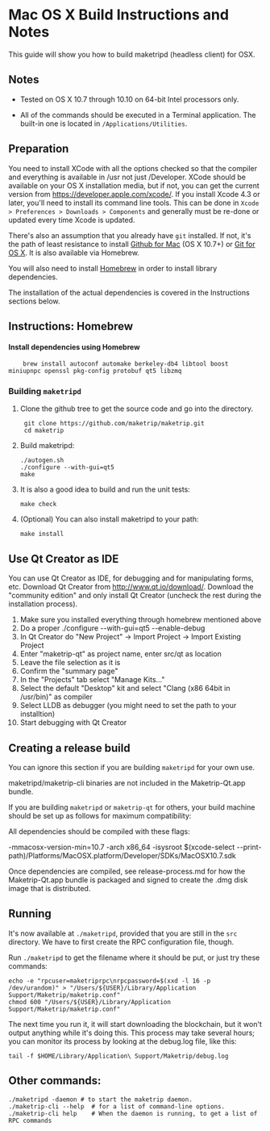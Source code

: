 Mac OS X Build Instructions and Notes
====================================
This guide will show you how to build maketripd (headless client) for OSX.

Notes
-----

* Tested on OS X 10.7 through 10.10 on 64-bit Intel processors only.

* All of the commands should be executed in a Terminal application. The
built-in one is located in `/Applications/Utilities`.

Preparation
-----------

You need to install XCode with all the options checked so that the compiler
and everything is available in /usr not just /Developer. XCode should be
available on your OS X installation media, but if not, you can get the
current version from https://developer.apple.com/xcode/. If you install
Xcode 4.3 or later, you'll need to install its command line tools. This can
be done in `Xcode > Preferences > Downloads > Components` and generally must
be re-done or updated every time Xcode is updated.

There's also an assumption that you already have `git` installed. If
not, it's the path of least resistance to install [Github for Mac](https://mac.github.com/)
(OS X 10.7+) or
[Git for OS X](https://code.google.com/p/git-osx-installer/). It is also
available via Homebrew.

You will also need to install [Homebrew](http://brew.sh) in order to install library
dependencies.

The installation of the actual dependencies is covered in the Instructions
sections below.

Instructions: Homebrew
----------------------

#### Install dependencies using Homebrew

        brew install autoconf automake berkeley-db4 libtool boost miniupnpc openssl pkg-config protobuf qt5 libzmq

### Building `maketripd`

1. Clone the github tree to get the source code and go into the directory.

        git clone https://github.com/maketrip/maketrip.git
        cd maketrip

2.  Build maketripd:

        ./autogen.sh
        ./configure --with-gui=qt5
        make

3.  It is also a good idea to build and run the unit tests:

        make check

4.  (Optional) You can also install maketripd to your path:

        make install

Use Qt Creator as IDE
------------------------
You can use Qt Creator as IDE, for debugging and for manipulating forms, etc.
Download Qt Creator from http://www.qt.io/download/. Download the "community edition" and only install Qt Creator (uncheck the rest during the installation process).

1. Make sure you installed everything through homebrew mentioned above
2. Do a proper ./configure --with-gui=qt5 --enable-debug
3. In Qt Creator do "New Project" -> Import Project -> Import Existing Project
4. Enter "maketrip-qt" as project name, enter src/qt as location
5. Leave the file selection as it is
6. Confirm the "summary page"
7. In the "Projects" tab select "Manage Kits..."
8. Select the default "Desktop" kit and select "Clang (x86 64bit in /usr/bin)" as compiler
9. Select LLDB as debugger (you might need to set the path to your installtion)
10. Start debugging with Qt Creator

Creating a release build
------------------------
You can ignore this section if you are building `maketripd` for your own use.

maketripd/maketrip-cli binaries are not included in the Maketrip-Qt.app bundle.

If you are building `maketripd` or `maketrip-qt` for others, your build machine should be set up
as follows for maximum compatibility:

All dependencies should be compiled with these flags:

 -mmacosx-version-min=10.7
 -arch x86_64
 -isysroot $(xcode-select --print-path)/Platforms/MacOSX.platform/Developer/SDKs/MacOSX10.7.sdk

Once dependencies are compiled, see release-process.md for how the Maketrip-Qt.app
bundle is packaged and signed to create the .dmg disk image that is distributed.

Running
-------

It's now available at `./maketripd`, provided that you are still in the `src`
directory. We have to first create the RPC configuration file, though.

Run `./maketripd` to get the filename where it should be put, or just try these
commands:

    echo -e "rpcuser=maketriprpc\nrpcpassword=$(xxd -l 16 -p /dev/urandom)" > "/Users/${USER}/Library/Application Support/Maketrip/maketrip.conf"
    chmod 600 "/Users/${USER}/Library/Application Support/Maketrip/maketrip.conf"

The next time you run it, it will start downloading the blockchain, but it won't
output anything while it's doing this. This process may take several hours;
you can monitor its process by looking at the debug.log file, like this:

    tail -f $HOME/Library/Application\ Support/Maketrip/debug.log

Other commands:
-------

    ./maketripd -daemon # to start the maketrip daemon.
    ./maketrip-cli --help  # for a list of command-line options.
    ./maketrip-cli help    # When the daemon is running, to get a list of RPC commands
